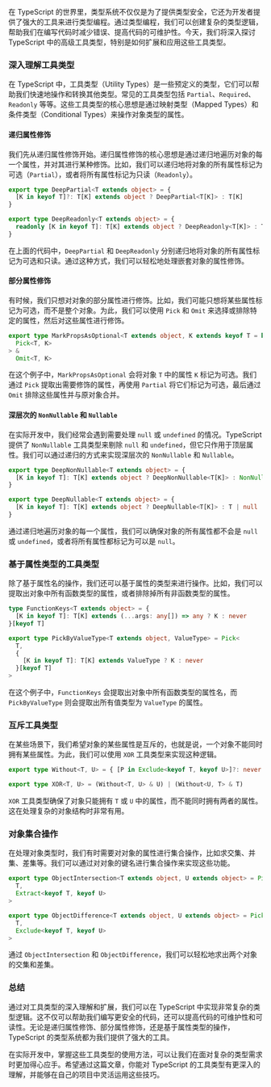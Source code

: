 在 TypeScript 的世界里，类型系统不仅仅是为了提供类型安全，它还为开发者提供了强大的工具来进行类型编程。通过类型编程，我们可以创建复杂的类型逻辑，帮助我们在编写代码时减少错误、提高代码的可维护性。今天，我们将深入探讨 TypeScript 中的高级工具类型，特别是如何扩展和应用这些工具类型。

### 深入理解工具类型

在 TypeScript 中，工具类型（Utility Types）是一些预定义的类型，它们可以帮助我们快速地操作和转换其他类型。常见的工具类型包括 `Partial`、`Required`、`Readonly` 等等。这些工具类型的核心思想是通过映射类型（Mapped Types）和条件类型（Conditional Types）来操作对象类型的属性。

#### 递归属性修饰

我们先从递归属性修饰开始。递归属性修饰的核心思想是通过递归地遍历对象的每一个属性，并对其进行某种修饰。比如，我们可以递归地将对象的所有属性标记为可选（`Partial`），或者将所有属性标记为只读（`Readonly`）。

```typescript
export type DeepPartial<T extends object> = {
  [K in keyof T]?: T[K] extends object ? DeepPartial<T[K]> : T[K]
}

export type DeepReadonly<T extends object> = {
  readonly [K in keyof T]: T[K] extends object ? DeepReadonly<T[K]> : T[K]
}
```

在上面的代码中，`DeepPartial` 和 `DeepReadonly` 分别递归地将对象的所有属性标记为可选和只读。通过这种方式，我们可以轻松地处理嵌套对象的属性修饰。

#### 部分属性修饰

有时候，我们只想对对象的部分属性进行修饰。比如，我们可能只想将某些属性标记为可选，而不是整个对象。为此，我们可以使用 `Pick` 和 `Omit` 来选择或排除特定的属性，然后对这些属性进行修饰。

```typescript
export type MarkPropsAsOptional<T extends object, K extends keyof T = keyof T> = Partial<
  Pick<T, K>
> &
  Omit<T, K>
```

在这个例子中，`MarkPropsAsOptional` 会将对象 `T` 中的属性 `K` 标记为可选。我们通过 `Pick` 提取出需要修饰的属性，再使用 `Partial` 将它们标记为可选，最后通过 `Omit` 排除这些属性并与原对象合并。

#### 深层次的 `NonNullable` 和 `Nullable`

在实际开发中，我们经常会遇到需要处理 `null` 或 `undefined` 的情况。TypeScript 提供了 `NonNullable` 工具类型来剔除 `null` 和 `undefined`，但它只作用于顶层属性。我们可以通过递归的方式来实现深层次的 `NonNullable` 和 `Nullable`。

```typescript
export type DeepNonNullable<T extends object> = {
  [K in keyof T]: T[K] extends object ? DeepNonNullable<T[K]> : NonNullable<T[K]>
}

export type DeepNullable<T extends object> = {
  [K in keyof T]: T[K] extends object ? DeepNullable<T[K]> : T | null
}
```

通过递归地遍历对象的每一个属性，我们可以确保对象的所有属性都不会是 `null` 或 `undefined`，或者将所有属性都标记为可以是 `null`。

### 基于属性类型的工具类型

除了基于属性名的操作，我们还可以基于属性的类型来进行操作。比如，我们可以提取出对象中所有函数类型的属性，或者排除掉所有非函数类型的属性。

```typescript
type FunctionKeys<T extends object> = {
  [K in keyof T]: T[K] extends (...args: any[]) => any ? K : never
}[keyof T]

export type PickByValueType<T extends object, ValueType> = Pick<
  T,
  {
    [K in keyof T]: T[K] extends ValueType ? K : never
  }[keyof T]
>
```

在这个例子中，`FunctionKeys` 会提取出对象中所有函数类型的属性名，而 `PickByValueType` 则会提取出所有值类型为 `ValueType` 的属性。

### 互斥工具类型

在某些场景下，我们希望对象的某些属性是互斥的，也就是说，一个对象不能同时拥有某些属性。为此，我们可以使用 `XOR` 工具类型来实现这种逻辑。

```typescript
export type Without<T, U> = { [P in Exclude<keyof T, keyof U>]?: never }

export type XOR<T, U> = (Without<T, U> & U) | (Without<U, T> & T)
```

`XOR` 工具类型确保了对象只能拥有 `T` 或 `U` 中的属性，而不能同时拥有两者的属性。这在处理复杂的对象结构时非常有用。

### 对象集合操作

在处理对象类型时，我们有时需要对对象的属性进行集合操作，比如求交集、并集、差集等。我们可以通过对对象的键名进行集合操作来实现这些功能。

```typescript
export type ObjectIntersection<T extends object, U extends object> = Pick<
  T,
  Extract<keyof T, keyof U>
>

export type ObjectDifference<T extends object, U extends object> = Pick<
  T,
  Exclude<keyof T, keyof U>
>
```

通过 `ObjectIntersection` 和 `ObjectDifference`，我们可以轻松地求出两个对象的交集和差集。

### 总结

通过对工具类型的深入理解和扩展，我们可以在 TypeScript 中实现非常复杂的类型逻辑。这不仅可以帮助我们编写更安全的代码，还可以提高代码的可维护性和可读性。无论是递归属性修饰、部分属性修饰，还是基于属性类型的操作，TypeScript 的类型系统都为我们提供了强大的工具。

在实际开发中，掌握这些工具类型的使用方法，可以让我们在面对复杂的类型需求时更加得心应手。希望通过这篇文章，你能对 TypeScript 的工具类型有更深入的理解，并能够在自己的项目中灵活运用这些技巧。
